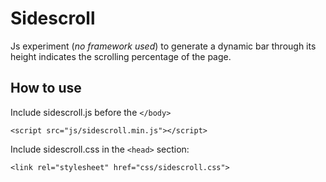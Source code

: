 Sidescroll
==========

Js experiment (*no framework used*) to generate a dynamic bar through its height indicates the scrolling percentage of the page.

How to use
----------

Include sidescroll.js before the `</body>`

`<script src="js/sidescroll.min.js"></script>`


Include sidescroll.css in the `<head>` section:

`<link rel="stylesheet" href="css/sidescroll.css">`

